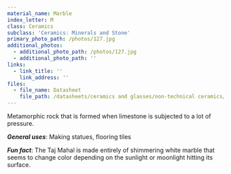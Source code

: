 ```yaml
---
material_name: Marble
index_letter: M
class: Ceramics
subclass: 'Ceramics: Minerals and Stone'
primary_photo_path: /photos/127.jpg
additional_photos:
  - additional_photo_path: /photos/127.jpg
  - additional_photo_path: ''
links:
  - link_title: ''
    link_address: ''
files:
  - file_name: Datasheet
    file_path: /datasheets/ceramics and glasses/non-technical ceramics/minerals and stone/marble.pdf
---
```


Metamorphic rock that is formed when limestone is subjected to a lot of pressure.

***General uses***: Making statues, flooring tiles

***Fun fact***: The Taj Mahal is made entirely of shimmering white marble that seems to change color depending on the sunlight or moonlight hitting its surface.
